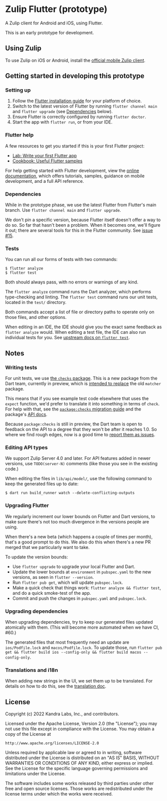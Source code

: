 # Zulip Flutter (prototype)

A Zulip client for Android and iOS, using Flutter.

This is an early prototype for development.


## Using Zulip

To use Zulip on iOS or Android, install the [official mobile Zulip client][].

[official mobile Zulip client]: https://github.com/zulip/zulip-mobile#readme


## Getting started in developing this prototype

### Setting up

1. Follow the [Flutter installation guide](https://docs.flutter.dev/get-started/install)
   for your platform of choice.
2. Switch to the latest version of Flutter by running `flutter channel main`
   and `flutter upgrade` (see [Dependencies](#dependencies) below).
3. Ensure Flutter is correctly configured by running `flutter doctor`.
4. Start the app with `flutter run`, or from your IDE.


### Flutter help

A few resources to get you started if this is your first Flutter project:

- [Lab: Write your first Flutter app](https://docs.flutter.dev/get-started/codelab)
- [Cookbook: Useful Flutter samples](https://docs.flutter.dev/cookbook)

For help getting started with Flutter development, view the
[online documentation](https://docs.flutter.dev/), which offers tutorials,
samples, guidance on mobile development, and a full API reference.


### Dependencies

While in the prototype phase, we use the latest Flutter from Flutter's
main branch.  Use `flutter channel main` and `flutter upgrade`.

We don't pin a specific version, because Flutter itself doesn't offer
a way to do so.  So far that hasn't been a problem.  When it becomes one,
we'll figure it out; there are several tools for this in the Flutter
community.  See [issue #15][].

[issue #15]: https://github.com/zulip/zulip-flutter/issues/15


### Tests

You can run all our forms of tests with two commands:

```
$ flutter analyze
$ flutter test
```

Both should always pass, with no errors or warnings of any kind.

The `flutter analyze` command runs the Dart analyzer, which performs
type-checking and linting.  The `flutter test` command runs our
unit tests, located in the `test/` directory.

Both commands accept a list of file or directory paths to operate
only on those files, and other options.

When editing in an IDE, the IDE should give you the exact same feedback
as `flutter analyze` would.  When editing a test file, the IDE can also
run individual tests for you.
See [upstream docs on `flutter test`][flutter-cookbook-unit-tests].

[flutter-cookbook-unit-tests]: https://docs.flutter.dev/cookbook/testing/unit/introduction


## Notes

### Writing tests

For unit tests, we use [the `checks` package][package-checks].
This is a new package from the Dart team, currently in preview,
which is [intended to replace][package-checks-migration] the
old `matcher` package.

This means that if you see example test code elsewhere that
uses the `expect` function, we'd prefer to translate it into
something in terms of `check`.  For help with that,
see the [`package:checks` migration guide][package-checks-migration]
and the package's [API docs][package-checks-api].

Because `package:checks` is still in preview, the Dart team is
open to feedback on the API to a degree that they won't be
after it reaches 1.0.  So where we find rough edges, now is a
good time to [report them as issues][dart-test-tracker].

[package-checks]: https://pub.dev/packages/checks
[package-checks-api]: https://pub.dev/documentation/checks/latest/checks/checks-library.html
[package-checks-migration]: https://github.com/dart-lang/test/blob/master/pkgs/checks/doc/migrating_from_matcher.md
[dart-test-tracker]: https://github.com/dart-lang/test/issues


### Editing API types

We support Zulip Server 4.0 and later.  For API features added in
newer versions, use `TODO(server-N)` comments (like those you see
in the existing code.)

When editing the files in `lib/api/model/`, use the following command
to keep the generated files up to date:
```
$ dart run build_runner watch --delete-conflicting-outputs
```


### Upgrading Flutter

We regularly increment our lower bounds on Flutter and Dart versions,
to make sure there's not too much divergence in the versions people
are using.

When there's a new beta (which happens a couple of times per month),
that's a good prompt to do this.  We also do this when there's a
new PR merged that we particularly want to take.

To update the version bounds:
* Use `flutter upgrade` to upgrade your local Flutter and Dart.
* Update the lower bounds at `environment` in `pubspec.yaml`
  to the new versions, as seen in `flutter --version`.
* Run `flutter pub get`, which will update `pubspec.lock`.
* Make a quick check that things work: `flutter analyze && flutter test`,
  and do a quick smoke-test of the app.
* Commit and push the changes in `pubspec.yaml` and `pubspec.lock`.


### Upgrading dependencies

When upgrading dependencies, try to keep our generated files
updated atomically with them.  (This will become more automated
when we have CI, #60.)

The generated files that most frequently need an update are
`ios/Podfile.lock` and `macos/Podfile.lock`.  To update those,
run `flutter pub get && flutter build ios --config-only && flutter build macos --config-only`.


### Translations and i18n

When adding new strings in the UI, we set them up to be translated.
For details on how to do this, see the [translation doc](docs/translation.md).


## License

Copyright (c) 2022 Kandra Labs, Inc., and contributors.

Licensed under the Apache License, Version 2.0 (the "License");
you may not use this file except in compliance with the License.
You may obtain a copy of the License at

    http://www.apache.org/licenses/LICENSE-2.0

Unless required by applicable law or agreed to in writing, software
distributed under the License is distributed on an "AS IS" BASIS,
WITHOUT WARRANTIES OR CONDITIONS OF ANY KIND, either express or implied.
See the License for the specific language governing permissions and
limitations under the License.

The software includes some works released by third parties under other
free and open source licenses. Those works are redistributed under the
license terms under which the works were received.
